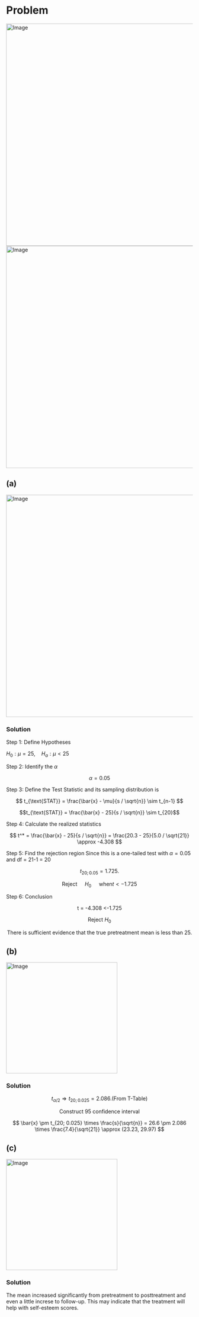 # Problem
<img width="600" alt="Image" src="https://github.com/user-attachments/assets/c367efe8-b33a-43b3-9015-cdfc27d48e47" />

<img width="600" alt="Image" src="https://github.com/user-attachments/assets/f176428c-2064-42d9-8daf-ccff474c8ccf" />

## (a)
<img width="600" alt="Image" src="https://github.com/user-attachments/assets/bb17badf-6455-4f2b-b1f0-68f938ecacb9" />

### Solution

Step 1: Define Hypotheses

$H_0: \mu = 25, \quad H_a: \mu < 25$

Step 2: Identify the $\alpha$

$$\alpha = 0.05$$

Step 3: Define the Test Statistic and its sampling distribution is  

$$
t_{\text{STAT}} = \frac{\bar{x} - \mu}{s / \sqrt{n}} \sim t_{n-1}
$$

$$t_{\text{STAT}} = \frac{\bar{x} - 25}{s / \sqrt{n}} \sim t_{20}$$

Step 4: Calculate the realized statistics

$$
t^* = \frac{\bar{x} - 25}{s / \sqrt{n}} = \frac{20.3 - 25}{5.0 / \sqrt{21}} \approx -4.308
$$

Step 5: Find the rejection region
Since this is a  one-tailed test with $\alpha=0.05$ and df = 21-1 = 20


$$t_{20;0.05}=1.725. $$ 

$$
\text{Reject } \quad H_0 \quad \text{ when}  t < -1.725
$$

Step 6: Conclusion

$$\text{t = -4.308 <-1.725}$$ 

$$\text{Reject }H_0$$ 

$$\text{There is sufficient evidence that the true pretreatment mean is less than 25.}$$
  
## (b)
<img width="300" alt="Image" src="https://github.com/user-attachments/assets/edf20e0f-5b42-4c97-a8ca-3d46858f6caf" />

### Solution
$$t_{\alpha/2} \Rightarrow t_{20;0.025}=2.086. \text{(From T-Table)}$$

$$\text{Construct 95 confidence interval}$$

$$
\bar{x} \pm t_{20; 0.025} \times \frac{s}{\sqrt{n}} = 26.6 \pm 2.086 \times \frac{7.4}{\sqrt{21}} \approx (23.23, 29.97)
$$  

## (c)
<img width="300" alt="Image" src="https://github.com/user-attachments/assets/b0edc049-2aa1-4c8b-9bb8-7c3918fb2cfe" />

### Solution
The mean increased significantly from pretreatment to posttreatment and even a little increse to follow-up. This may indicate that the treatment will help with self-esteem scores.
